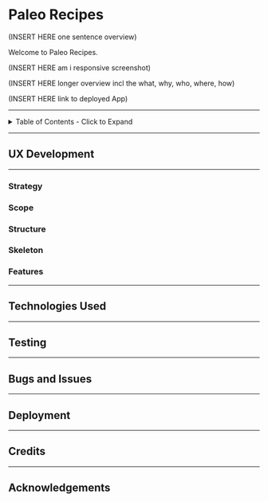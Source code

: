 # Paleo Recipes

(INSERT HERE one sentence overview)

Welcome to Paleo Recipes.

(INSERT HERE am i responsive screenshot)

(INSERT HERE longer overview incl the what, why, who, where, how)

(INSERT HERE link to deployed App)

---

<details>
<summary>
Table of Contents - Click to Expand
</summary>

- [UX DEVELOPMENT](#ux-development)
    - [Strategy](#strategy)
    - [Scope](#scope)
    - [Structure](#structure)
    - [Skeleton](#skeleton)
    - [Features](#features)
- [Technologies Used](#technologies-used)
- [Testing](#readme_docs/testing.md)
- [Bugs and Issues](#bugs-and-issues)
- [Deployment](#deployment)
- [Credits](#credits)
- [Acknowledgements](#acknowledgements)

</details>

---

## UX Development

-----
### Strategy
### Scope
### Structure
### Skeleton
### Features

---
## Technologies Used

---
## Testing
---
## Bugs and Issues
---
## Deployment
---
## Credits
---
## Acknowledgements



